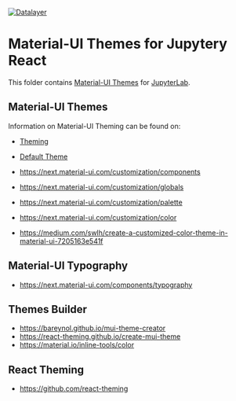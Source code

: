[![Datalayer](https://raw.githubusercontent.com/datalayer/datalayer/main/res/logo/datalayer-25.svg?sanitize=true)](https://datalayer.io)

# Material-UI Themes for Jupytery React

This folder contains [Material-UI Themes](https://next.material-ui.com/customization/theming) for [JupyterLab](https://github.com/jupyterlab/jupyterlab).

## Material-UI Themes

Information on Material-UI Theming can be found on:

- [Theming](https://next.material-ui.com/customization/theming)
- [Default Theme](https://next.material-ui.com/customization/default-theme)
- https://next.material-ui.com/customization/components
- https://next.material-ui.com/customization/globals
- https://next.material-ui.com/customization/palette
- https://next.material-ui.com/customization/color

- https://medium.com/swlh/create-a-customized-color-theme-in-material-ui-7205163e541f

## Material-UI Typography

- https://next.material-ui.com/components/typography

## Themes Builder

- https://bareynol.github.io/mui-theme-creator
- https://react-theming.github.io/create-mui-theme
- https://material.io/inline-tools/color

## React Theming

- https://github.com/react-theming
